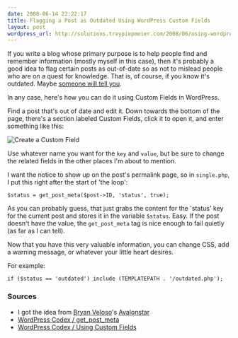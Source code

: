 ```yaml
---
date: 2008-06-14 22:22:17
title: Flagging a Post as Outdated Using WordPress Custom Fields
layout: post
wordpress_url: http://solutions.treypiepmeier.com/2008/06/using-wordpress-custom-fields/
---
```

If you write a blog whose primary purpose is to help people find and remember information (mostly myself in this case), then it's probably a good idea to flag certain posts as out-of-date so as not to mislead people who are on a quest for knowledge.  That is, of course, if you know it's outdated.  Maybe [someone will tell you](/2006/12/04/rails-migration-data-types/#comment-16966).

In any case, here's how you can do it using Custom Fields in WordPress.

Find a post that's out of date and edit it.  Down towards the bottom of the page, there's a section labeled Custom Fields, click it to open it, and enter something like this:

![Create a Custom Field](/wp-content/uploads/2008/06/create_custom_field.png)

Use whatever name you want for the `key` and `value`, but be sure to change the related fields in the other places I'm about to mention.

I want the notice to show up on the post's permalink page, so in `single.php`, I put this right after the start of 'the loop':

	$status = get_post_meta($post->ID, 'status', true);

As you can probably guess, that just grabs the content for the 'status' key for the current post and stores it in the variable `$status`.  Easy.  If the post doesn't have the value, the `get_post_meta` tag is nice enough to fail quietly (as far as I can tell).

Now that you have this very valuable information, you can change CSS, add a warning message, or whatever your little heart desires.

For example:

	if ($status == 'outdated') include (TEMPLATEPATH . '/outdated.php');

### Sources
- I got the idea from [Bryan Veloso](http://bryanveloso.com/)'s [Avalonstar](http://avalonstar.com/blog/2007/may/4/my-reasons-django/)
- [WordPress Codex / get_post_meta](http://codex.wordpress.org/Function_Reference/get_post_meta)
- [WordPress Codex / Using Custom Fields](http://codex.wordpress.org/Using_Custom_Fields)
